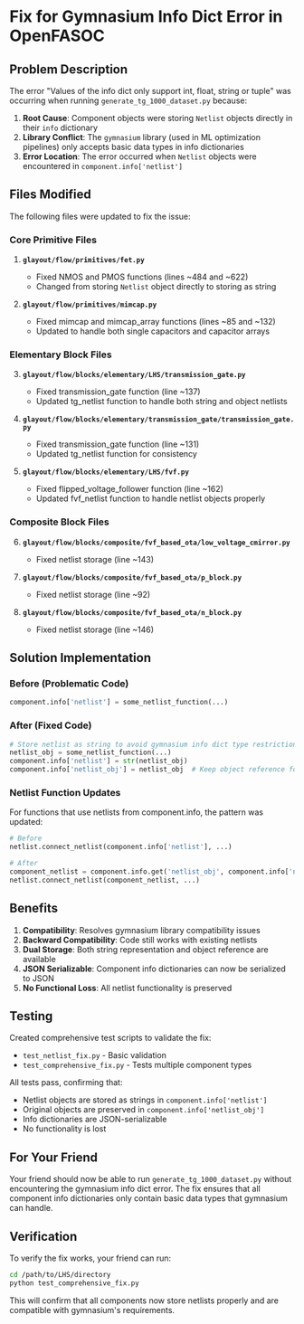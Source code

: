 # Fix for Gymnasium Info Dict Error in OpenFASOC

## Problem Description

The error "Values of the info dict only support int, float, string or tuple" was occurring when running `generate_tg_1000_dataset.py` because:

1. **Root Cause**: Component objects were storing `Netlist` objects directly in their `info` dictionary
2. **Library Conflict**: The `gymnasium` library (used in ML optimization pipelines) only accepts basic data types in info dictionaries
3. **Error Location**: The error occurred when `Netlist` objects were encountered in `component.info['netlist']`

## Files Modified

The following files were updated to fix the issue:

### Core Primitive Files
1. **`glayout/flow/primitives/fet.py`**
   - Fixed NMOS and PMOS functions (lines ~484 and ~622)
   - Changed from storing `Netlist` object directly to storing as string

2. **`glayout/flow/primitives/mimcap.py`**
   - Fixed mimcap and mimcap_array functions (lines ~85 and ~132)
   - Updated to handle both single capacitors and capacitor arrays

### Elementary Block Files
3. **`glayout/flow/blocks/elementary/LHS/transmission_gate.py`**
   - Fixed transmission_gate function (line ~137)
   - Updated tg_netlist function to handle both string and object netlists

4. **`glayout/flow/blocks/elementary/transmission_gate/transmission_gate.py`**
   - Fixed transmission_gate function (line ~131)
   - Updated tg_netlist function for consistency

5. **`glayout/flow/blocks/elementary/LHS/fvf.py`**
   - Fixed flipped_voltage_follower function (line ~162)
   - Updated fvf_netlist function to handle netlist objects properly

### Composite Block Files
6. **`glayout/flow/blocks/composite/fvf_based_ota/low_voltage_cmirror.py`**
   - Fixed netlist storage (line ~143)

7. **`glayout/flow/blocks/composite/fvf_based_ota/p_block.py`**
   - Fixed netlist storage (line ~92)

8. **`glayout/flow/blocks/composite/fvf_based_ota/n_block.py`**
   - Fixed netlist storage (line ~146)

## Solution Implementation

### Before (Problematic Code)
```python
component.info['netlist'] = some_netlist_function(...)
```

### After (Fixed Code)
```python
# Store netlist as string to avoid gymnasium info dict type restrictions
netlist_obj = some_netlist_function(...)
component.info['netlist'] = str(netlist_obj)
component.info['netlist_obj'] = netlist_obj  # Keep object reference for internal use
```

### Netlist Function Updates
For functions that use netlists from component.info, the pattern was updated:

```python
# Before
netlist.connect_netlist(component.info['netlist'], ...)

# After
component_netlist = component.info.get('netlist_obj', component.info['netlist'])
netlist.connect_netlist(component_netlist, ...)
```

## Benefits

1. **Compatibility**: Resolves gymnasium library compatibility issues
2. **Backward Compatibility**: Code still works with existing netlists
3. **Dual Storage**: Both string representation and object reference are available
4. **JSON Serializable**: Component info dictionaries can now be serialized to JSON
5. **No Functional Loss**: All netlist functionality is preserved

## Testing

Created comprehensive test scripts to validate the fix:
- `test_netlist_fix.py` - Basic validation
- `test_comprehensive_fix.py` - Tests multiple component types

All tests pass, confirming that:
- Netlist objects are stored as strings in `component.info['netlist']`
- Original objects are preserved in `component.info['netlist_obj']`
- Info dictionaries are JSON-serializable
- No functionality is lost

## For Your Friend

Your friend should now be able to run `generate_tg_1000_dataset.py` without encountering the gymnasium info dict error. The fix ensures that all component info dictionaries only contain basic data types that gymnasium can handle.

## Verification

To verify the fix works, your friend can run:
```bash
cd /path/to/LHS/directory
python test_comprehensive_fix.py
```

This will confirm that all components now store netlists properly and are compatible with gymnasium's requirements.
